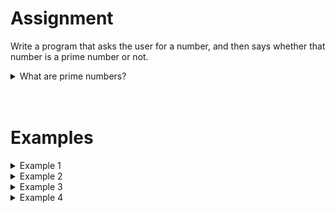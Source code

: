 # <b>Assignment</b>
Write a program that asks the user for a number, and then says whether that number is a prime number or not.

<details markdown="1"><summary>What are prime numbers?</summary>
A prime number is a positive integer that is divisible only by `1` and itself. The lowest (and only <i>even</i>) prime number is `2`. The first 10 prime numbers are:
`2`, `3`, `5`, `7`, `11`, `13`, `17`, `19`, `23`, `29`

<i>(PS: the official definition is a bit more specific, making `1` not a prime number)</i>
</details>
 
<br>
<br> 
 
# <b>Examples</b>
<details markdown="1"><summary>Example 1</summary>
### Input
```console?lang=python
5
```

### Output
```console?lang=python
5 is prime
```
</details>

<details markdown="1"><summary>Example 2</summary>
### Input
```console?lang=python
21
```

### Output
```console?lang=python
21 is not prime
```
<i>(because 21 is also divisible by 3 and 7)</i>
</details>

<details markdown="1"><summary>Example 3</summary>
### Input
```console?lang=python
17
```

### Output
```console?lang=python
17 is prime
```
</details>

<details markdown="1"><summary>Example 4</summary>
### Input
```console?lang=python
55
```

### Output
```console?lang=python
55 is not prime
```
<i>(because 55 is also divisible by 5 and 11)</i>
</details>